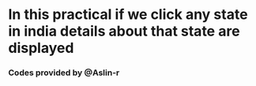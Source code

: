 # In this practical if we click any state in india details about that state are displayed
### Codes provided by @Aslin-r